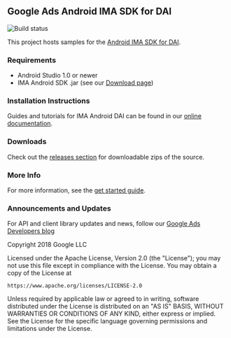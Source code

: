 ## Google Ads Android IMA SDK for DAI

![Build status](//github.com/googleads/googleads-ima-android-dai/workflows/Build%20Status/badge.svg?branch=main)

This project hosts samples for the
[Android IMA SDK for DAI](//developers.google.com/interactive-media-ads/docs/sdks/android/dai).

### Requirements

*   Android Studio 1.0 or newer
*   IMA Android SDK .jar (see our
    [Download page](//developers.google.com/interactive-media-ads/docs/sdks/android/dai/download))

### Installation Instructions

Guides and tutorials for IMA Android DAI can be found in our
[online documentation](//developers.google.com/interactive-media-ads/docs/sdks/android/dai).

### Downloads

Check out the
[releases section](//github.com/googleads/googleads-ima-android-dai/releases)
for downloadable zips of the source.

### More Info

For more information, see the
[get started guide](//developers.google.com/interactive-media-ads/docs/sdks/android/dai).

### Announcements and Updates

For API and client library updates and news, follow our
[Google Ads Developers blog](//ads-developers.googleblog.com)

Copyright 2018 Google LLC

Licensed under the Apache License, Version 2.0 (the "License");
you may not use this file except in compliance with the License.
You may obtain a copy of the License at

    https://www.apache.org/licenses/LICENSE-2.0

Unless required by applicable law or agreed to in writing, software
distributed under the License is distributed on an "AS IS" BASIS,
WITHOUT WARRANTIES OR CONDITIONS OF ANY KIND, either express or implied.
See the License for the specific language governing permissions and
limitations under the License.
